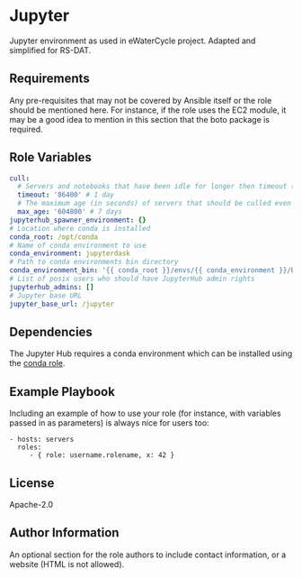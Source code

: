 Jupyter
=======

Jupyter environment as used in eWaterCycle project. Adapted and simplified for RS-DAT.

Requirements
------------

Any pre-requisites that may not be covered by Ansible itself or the role should be mentioned here. For instance, if the role uses the EC2 module, it may be a good idea to mention in this section that the boto package is required.

Role Variables
--------------

```yaml
cull:
  # Servers and notebooks that have been idle for longer then timeout (in seconds) will be culled.
  timeout: '86400' # 1 day
  # The maximum age (in seconds) of servers that should be culled even if they are active.
  max_age: '604800' # 7 days
jupyterhub_spawner_environment: {}
# Location where conda is installed
conda_root: /opt/conda
# Name of conda environment to use
conda_environment: jupyterdask
# Path to conda environments bin directory
conda_environment_bin: '{{ conda_root }}/envs/{{ conda_environment }}/bin'
# List of posix users who should have JupyterHub admin rights
jupyterhub_admins: []
# Jupyter base URL
jupyter_base_url: /jupyter
```

Dependencies
------------

The Jupyter Hub requires a conda environment which can be installed using the [conda role](../conda).

Example Playbook
----------------

Including an example of how to use your role (for instance, with variables passed in as parameters) is always nice for users too:

    - hosts: servers
      roles:
         - { role: username.rolename, x: 42 }

License
-------

Apache-2.0

Author Information
------------------

An optional section for the role authors to include contact information, or a website (HTML is not allowed).
